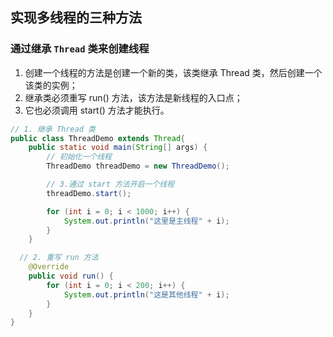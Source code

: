 ## 实现多线程的三种方法
### 通过继承 `Thread` 类来创建线程
1. 创建一个线程的方法是创建一个新的类，该类继承 Thread 类，然后创建一个该类的实例；
2. 继承类必须重写 run() 方法，该方法是新线程的入口点；
3. 它也必须调用 start() 方法才能执行。
```java
// 1. 继承 Thread 类
public class ThreadDemo extends Thread{
	public static void main(String[] args) {
		// 初始化一个线程
		ThreadDemo threadDemo = new ThreadDemo();

		// 3.通过 start 方法开启一个线程
		threadDemo.start();

		for (int i = 0; i < 1000; i++) {
			System.out.println("这里是主线程" + i);
		}
	}

  // 2. 重写 run 方法
	@Override
	public void run() {
		for (int i = 0; i < 200; i++) {
			System.out.println("这是其他线程" + i);
		}
	}
}
```